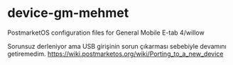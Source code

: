# device-gm-mehmet
PostmarketOS configuration files for General Mobile E-tab 4/willow

Sorunsuz derleniyor ama USB girişinin sorun çıkarması sebebiyle devamını getiremedim.
https://wiki.postmarketos.org/wiki/Porting_to_a_new_device
